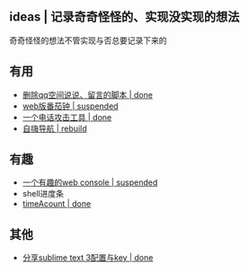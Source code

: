 ## ideas | 记录奇奇怪怪的、实现没实现的想法
奇奇怪怪的想法不管实现与否总要记录下来的

## 有用
- [删除qq空间说说、留言的脚本 | done](https://github.com/aqiongbei/qq_zone_delete)
- [web版番茄钟 | suspended](https://github.com/aqiongbei/tomato_clock)
- [一个电话攻击工具 | done](https://github.com/aqiongbei/buy_pig_plan)
- [自嗨导航 | rebuild](https://github.com/aqiongbei/nav)
## 有趣
- [一个有趣的web console | suspended](https://github.com/aqiongbei/console)
- shell进度条
- [timeAcount | done](https://github.com/aqiongbei/time_account)

## 其他
- [分享sublime text 3配置与key | done](https://github.com/aqiongbei/sublime_text_3_config_and_key)
